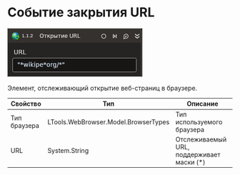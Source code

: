 # Событие закрытия URL

![](../../../../resources/activities/basic/browser/events/url-opened-trigger-base.png)


Элемент, отслеживающий открытие веб-страниц в браузере.

| Свойство       | Тип    | Описание                    |
| -------------- | ------ | --------------------------- |
| Тип браузера | LTools.WebBrowser.Model.BrowserTypes | Тип используемого браузера |
| URL | System.String | Отслеживаемый URL, поддерживает маски (*) |
